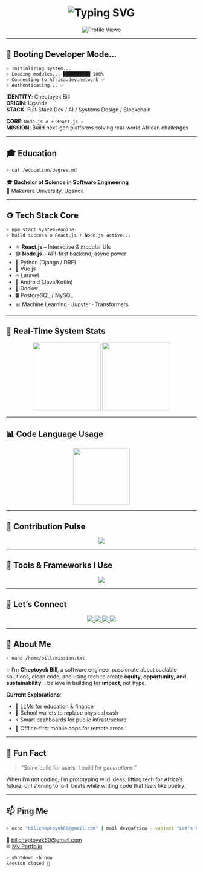 <h1 align="center">
  <img src="https://readme-typing-svg.herokuapp.com?font=Fira+Code&weight=500&pause=1000&center=true&vCenter=true&width=435&lines=Hi%2C+I'm+Cheptoyek+Bill!;Software+Engineer;Innovation+%7C+Visionary;Building+Impactful+Platforms+for+Africa" alt="Typing SVG" />
</h1>

<p align="center">
  <img src="https://komarev.com/ghpvc/?username=bill-cheptoyek&label=Profile%20Scans&color=00ff9f&style=flat-square" alt="Profile Views"/>
</p>

---

## 🧠 Booting Developer Mode...

```bash
> Initializing system...
> Loading modules... ██████████ 100%
> Connecting to Africa.dev.network ✅
> Authenticating... ✅
```

**IDENTITY**: Cheptoyek Bill  
**ORIGIN**: Uganda  
**STACK**: Full-Stack Dev / AI / Systems Design / Blockchain

**CORE**: `Node.js ⚙️ + React.js ⚛️`  
**MISSION**: Build next-gen platforms solving real-world African challenges

---

## 🎓 Education

```bash
> cat /education/degree.md
```

🎓 **Bachelor of Science in Software Engineering**  
📍 Makerere University, Uganda

---

## ⚙️ Tech Stack Core

```bash
> npm start system-engine
> build success ⚙️ React.js + Node.js active...
```

- ⚛️ **React.js** – Interactive & modular UIs  
- 🟢 **Node.js** – API-first backend, async power  
- 🐍 Python (Django / DRF)  
- 🌱 Vue.js  
- 🔥 Laravel  
- 📱 Android (Java/Kotlin)  
- 🐳 Docker  
- 🛢️ PostgreSQL / MySQL  
- 📊 Machine Learning · Jupyter · Transformers

---

## 🚦 Real-Time System Stats

<p align="center">
  <img src="https://github-readme-stats.vercel.app/api?username=bill-cheptoyek&show_icons=true&theme=tokyonight" height="180" />
  <img src="https://github-readme-streak-stats.herokuapp.com/?user=bill-cheptoyek&theme=tokyonight" height="180" />
</p>

---

## 📊 Code Language Usage

<p align="center">
  <img src="https://github-readme-stats.vercel.app/api/top-langs/?username=bill-cheptoyek&layout=compact&theme=tokyonight" height="150"/>
</p>

---

## 📡 Contribution Pulse

<p align="center">
  <img src="https://github-readme-activity-graph.vercel.app/graph?username=bill-cheptoyek&theme=tokyo-night&hide_border=true&area=true" />
</p>

---

## 🧰 Tools & Frameworks I Use

<p align="center">
  <img src="https://skillicons.dev/icons?i=nodejs,react,python,js,java,vue,laravel,docker,git,github,vscode,androidstudio,postgres,mysql,jupyter" />
</p>

---

## 🔌 Let’s Connect

<p align="center">
  <a href="https://www.linkedin.com/in/cheptoyekbill1" target="_blank">
    <img src="https://img.shields.io/badge/LinkedIn-0A66C2?style=for-the-badge&logo=linkedin&logoColor=white"/>
  </a>
  <a href="https://stackoverflow.com/users/yourprofile" target="_blank">
    <img src="https://img.shields.io/badge/StackOverflow-F58025?style=for-the-badge&logo=stack-overflow&logoColor=white"/>
  </a>
  <a href="https://www.kaggle.com/cheptoyekbill" target="_blank">
    <img src="https://img.shields.io/badge/Kaggle-20BEFF?style=for-the-badge&logo=kaggle&logoColor=white"/>
  </a>
  <a href="https://twitter.com/trojan__bill" target="_blank">
    <img src="https://img.shields.io/badge/Twitter-14171A?style=for-the-badge&logo=twitter&logoColor=1DA1F2"/>
  </a>
</p>

---

## 🎯 About Me

```bash
> nano /home/bill/mission.txt
```

💡 I’m **Cheptoyek Bill**, a software engineer passionate about scalable solutions, clean code, and using tech to create **equity, opportunity, and sustainability**. I believe in building for **impact**, not hype.

**Current Explorations**:  
- 🧠 LLMs for education & finance  
- 💸 School wallets to replace physical cash  
- ⚡ Smart dashboards for public infrastructure  
- 📡 Offline-first mobile apps for remote areas

---

## 🎥 Fun Fact

> “Some build for users. I build for *generations*.”

When I’m not coding, I’m prototyping wild ideas, lifting tech for Africa’s future, or listening to lo-fi beats while writing code that feels like poetry.

---

## 📫 Ping Me

```bash
> echo "billcheptoyek60@gmail.com" | mail dev@africa --subject "Let's Build Something"
```

📧 [billcheptoyek60@gmail.com](mailto:billcheptoyek60@gmail.com)  
🌐 [My Portfolio](https://bill-cheptoyek.github.io/CHEPTOYEK-BILL/#home)

```bash
> shutdown -h now
Session closed 🧠
```
